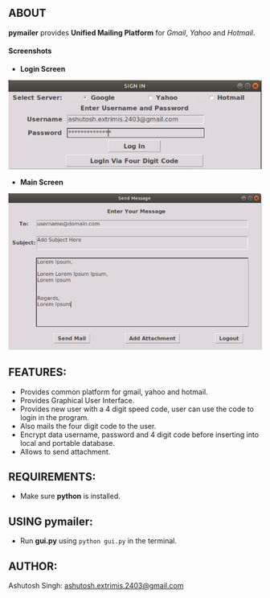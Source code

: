 ## ABOUT
**pymailer** provides **Unified Mailing Platform** for *Gmail*, *Yahoo* and *Hotmail*.
#### Screenshots
* **Login Screen**  
<img src="/screenshot/login.png" alt="loading screenshot" style=""/> 

* **Main Screen**   
<img src="/screenshot/message.png" alt="loading screenshot" style=""/>    

## FEATURES:  

* Provides common platform for gmail, yahoo and hotmail.  
* Provides Graphical User Interface.      
* Provides new user with a 4 digit speed code, user can use the code to login in the program.  
* Also mails the four digit code to the user. 
* Encrypt data username, password and 4 digit code before inserting into local and portable database.  
* Allows to send attachment.

## REQUIREMENTS:
* Make sure **python** is installed. 

## USING pymailer:
* Run **gui.py** using `python gui.py` in the terminal.

## AUTHOR:
Ashutosh Singh: <a href="mailto:ashutosh.extrimis.2403@gmail.com">ashutosh.extrimis.2403@gmail.com</a>
